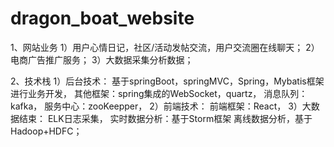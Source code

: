 # dragon_boat_website
1、网站业务
1）用户心情日记，社区/活动发帖交流，用户交流圈在线聊天；
2）电商广告推广服务；
3）大数据采集分析数据；

2、技术栈
1）后台技术：
基于springBoot，springMVC，Spring，Mybatis框架进行业务开发，
其他框架：spring集成的WebSocket，quartz，
消息队列：kafka，
服务中心：zooKeepper，
2）前端技术：
前端框架：React，
3）大数据结束：
ELK日志采集，
实时数据分析：基于Storm框架
离线数据分析，基于Hadoop+HDFC；
